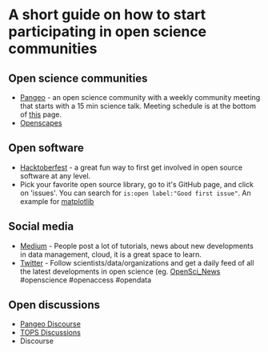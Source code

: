 # A short guide on how to start participating in open science communities

## Open science communities
- [Pangeo](https://pangeo.io/) - an open science community with a weekly community meeting that starts with a 15 min science talk. Meeting schedule is at the bottom of [this](https://pangeo.io/meeting-notes.html) page.
- [Openscapes](https://www.openscapes.org/)
           
## Open software 
- [Hacktoberfest](https://hacktoberfest.digitalocean.com/) - a great fun way to first get involved in open source software at any level.
- Pick your favorite open source library, go to it's GitHub page, and click on 'issues'. You can search for `is:open label:"Good first issue"`. An example for [matplotlib](https://github.com/matplotlib/matplotlib/labels/Good%20first%20issue)                  

## Social media
- [Medium](https://medium.com/) - People post a lot of tutorials, news about new developments in data management, cloud, it is a great space to learn.
- [Twitter](https://twitter.com/home) - Follow scientists/data/organizations and get a daily feed of all the latest developments in open science (eg. [OpenSci_News](https://twitter.com/OpenSci_News) #openscience #openaccess #opendata
               
## Open discussions
- [Pangeo Discourse](https://discourse.pangeo.io/)
- [TOPS Discussions](https://github.com/nasa/Transform-to-Open-Science/discussions)
- Discourse 



